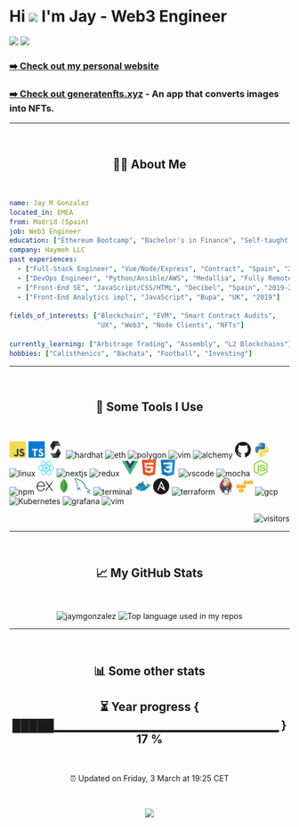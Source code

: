 # Hi <a href="https://jaymgonzalez.com/"><img src="https://media.giphy.com/media/hvRJCLFzcasrR4ia7z/giphy.gif" width="5%"></a> I'm Jay - Web3 Engineer

<p><a href="https://twitter.com/jaymgeth"><img src="https://img.shields.io/badge/twitter-%231DA1F2.svg?&style=for-the-badge&logo=twitter&logoColor=white" height=25></a> <a href="https://www.linkedin.com/in/jay-m-gonzalez/"><img src="https://img.shields.io/badge/linkedin-%230077B5.svg?&style=for-the-badge&logo=linkedin&logoColor=white" height=25></a> 
<h3><a href="https://jaymgonzalez.com">➡️ Check out my personal website</a></h3>
<h3><a href="https://generatenfts.xyz">➡️ Check out generatenfts.xyz</a> - An app that converts images into NFTs. </h3>

---
<br />
<h2 align="center">🧔🏻 About Me</h2>
<br />

```yaml
name: Jay M Gonzalez
located_in: EMEA
from: Madrid (Spain)
job: Web3 Engineer
education: ["Ethereum Bootcamp", "Bachelor's in Finance", "Self-taught Engineer"]
company: Haymeh LLC
past experiences:
  - ["Full-Stack Engineer", "Vue/Node/Express", "Contract", "Spain", "2022"]
  - ["DevOps Engineer", "Python/Ansible/AWS", "Medallia", "Fully Remote", "2020-2022"]
  - ["Front-End SE", "JavaScript/CSS/HTML", "Decibel", "Spain", "2019-2021"]
  - ["Front-End Analytics impl", "JavaScript", "Bupa", "UK", "2019"]

fields_of_interests: ["Blockchain", "EVM", "Smart Contract Audits",
                      "UX", "Web3", "Node Clients", "NFTs"]
                      
currently_learning: ["Arbitrage Trading", "Assembly", "L2 Blockchains"]
hobbies: ["Calisthenics", "Bachata", "Football", "Investing"]
```

---
<br />

<h2 align="center">🚀 Some Tools I Use</h2>
<br />
<p align="left">
<img src="https://raw.githubusercontent.com/devicons/devicon/master/icons/javascript/javascript-original.svg" alt="javascript" width="30" height="30" />
<img src="https://raw.githubusercontent.com/devicons/devicon/master/icons/typescript/typescript-original.svg" alt="typescript" width="30" height="30" />
<img src="https://raw.githubusercontent.com/devicons/devicon/master/icons/solidity/solidity-original.svg" alt="solidity" width="30" height="30" />
<img src="https://hardhat.org/favicon.ico" alt="hardhat" width="30" height="30" />
<img src="https://icons.iconarchive.com/icons/cjdowner/cryptocurrency-flat/32/Ethereum-ETH-icon.png" alt="eth" width="30" height="30" />
<img src="https://cdn.jsdelivr.net/gh/devicons/devicon/icons/polygon/polygon-original.svg" alt="polygon" width="30" hight="30" />
<img src="https://metamask.io//icons/icon-48x48.png" alt="vim" width="30" height="30" />
<img src="https://assets-global.website-files.com/5f973c970bea5548ad4287ef/612fbe3bb259ec1d93f934f1_favicon-alchemy.png" alt="alchemy" width="30" height="30" />
<img src="https://raw.githubusercontent.com/devicons/devicon/master/icons/github/github-original.svg" alt="git" width="30" height="30" />
<img src="https://raw.githubusercontent.com/devicons/devicon/master/icons/python/python-original.svg" alt="python" width="30" height="30" />
<img src="https://cdn.jsdelivr.net/gh/devicons/devicon/icons/linux/linux-original.svg" alt="linux" width="30" hight="30" />
<img src="https://raw.githubusercontent.com/devicons/devicon/master/icons/react/react-original.svg" alt="react" width="30" height="30" />
<img src="https://cdn.jsdelivr.net/gh/devicons/devicon/icons/nextjs/nextjs-original.svg" alt="nextjs" width="30" hight="30" />
<img src="https://cdn.jsdelivr.net/gh/devicons/devicon/icons/redux/redux-original.svg" alt="redux" width="30" height="30" />
<img src="https://raw.githubusercontent.com/devicons/devicon/master/icons/vuejs/vuejs-original.svg" alt="vue" width="30" height="30" />
<img src="https://raw.githubusercontent.com/devicons/devicon/master/icons/html5/html5-original.svg" alt="html5" width="30" height="30" />
<img src="https://raw.githubusercontent.com/devicons/devicon/master/icons/css3/css3-original.svg" alt="css3" width="30" height="30" />
<img src="https://cdn.jsdelivr.net/gh/devicons/devicon/icons/vscode/vscode-original.svg" alt="vscode" width="30" height="30" />
<img src="https://cdn.jsdelivr.net/gh/devicons/devicon/icons/mocha/mocha-plain.svg" alt="mocha" width="30" hight="30" />
<img src="https://raw.githubusercontent.com/devicons/devicon/master/icons/nodejs/nodejs-original.svg" alt="nodejs" width="30" height="30" />
<img src="https://cdn.jsdelivr.net/gh/devicons/devicon/icons/npm/npm-original-wordmark.svg" alt="npm" width="30" height="30" />
<img src="https://raw.githubusercontent.com/devicons/devicon/master/icons/express/express-original.svg" alt="express" width="30" height="30" />
<img src="https://raw.githubusercontent.com/devicons/devicon/master/icons/mongodb/mongodb-original.svg" alt="mongodb" width="30" height="30" />
<img src="https://raw.githubusercontent.com/devicons/devicon/master/icons/mysql/mysql-original.svg" alt="mysql" width="30" height="30" />
<img src="https://cdn.icon-icons.com/icons2/2148/PNG/512/terminal_icon_131942.png" alt="terminal" width="30" height="30" />
<img src="https://raw.githubusercontent.com/devicons/devicon/master/icons/docker/docker-original.svg" alt="Docker" width="30" height="30" />
<img src="https://raw.githubusercontent.com/devicons/devicon/master/icons/ansible/ansible-original.svg" alt="ansible" width="30" height="30" />
<img src="https://cdn.jsdelivr.net/gh/devicons/devicon/icons/terraform/terraform-original.svg" alt="terraform" width="30" height="30" />
<img src="https://raw.githubusercontent.com/devicons/devicon/master/icons/jenkins/jenkins-original.svg" alt="jenkins" width="30" height="30" />
<img src="https://raw.githubusercontent.com/devicons/devicon/master/icons/amazonwebservices/amazonwebservices-original.svg" alt="aws" width="30" height="30" />
<img src="https://www.vectorlogo.zone/logos/google_cloud/google_cloud-icon.svg" alt="gcp" width="30" height="30" />
<img src="https://www.vectorlogo.zone/logos/kubernetes/kubernetes-icon.svg" alt="Kubernetes" width="30" height="30" />
<img src="https://cdn.jsdelivr.net/gh/devicons/devicon/icons/grafana/grafana-original.svg" alt="grafana" width="30" height="30" />
<img src="https://cdn.jsdelivr.net/gh/devicons/devicon/icons/vim/vim-plain.svg" alt="vim" width="30" height="30" />
</p>
<p align="right"><img src="https://visitor-badge.glitch.me/badge?page_id=jaymgonzalez.jaymgonzalez" alt="visitors"></p>

---
<br />

<h2 align="center">📈 My GitHub Stats</h2>
<br />


<p align="center"> 
<img src="https://github-readme-stats.vercel.app/api?username=jaymgonzalez&show_icons=true&theme=cobalt" alt="jaymgonzalez" />
<img height="195" src="https://github-readme-stats.vercel.app/api/top-langs/?username=jaymgonzalez&theme=cobalt&layout=compact&hide_title=1&hide=css,dart,c%2B%2B" alt="Top language used in my repos" />

</p>

---
<br />

<h2 align="center">📊 Some other stats</h2>

<h2 align="center">⏳ Year progress { █████▁▁▁▁▁▁▁▁▁▁▁▁▁▁▁▁▁▁▁▁▁▁▁▁▁ } 17 % 
</h2>
<br />

<p align="center">⏰ Updated on Friday, 3 March at 19:25 CET </p>
<br />
<p align="center">
<img src="https://github.com/jaymgonzalez/jaymgonzalez/actions/workflows/main.yml/badge.svg" /></p>